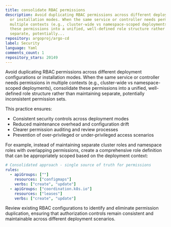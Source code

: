 ```yaml
---
title: consolidate RBAC permissions
description: Avoid duplicating RBAC permissions across different deployment configurations
  or installation modes. When the same service or controller needs permissions in
  multiple contexts (e.g., cluster-wide vs namespace-scoped deployments), consolidate
  these permissions into a unified, well-defined role structure rather than maintaining
  separate, potentially...
repository: argoproj/argo-cd
label: Security
language: Yaml
comments_count: 1
repository_stars: 20149
---
```


Avoid duplicating RBAC permissions across different deployment configurations or installation modes. When the same service or controller needs permissions in multiple contexts (e.g., cluster-wide vs namespace-scoped deployments), consolidate these permissions into a unified, well-defined role structure rather than maintaining separate, potentially inconsistent permission sets.

This practice ensures:
- Consistent security controls across deployment modes
- Reduced maintenance overhead and configuration drift
- Clearer permission auditing and review processes
- Prevention of over-privileged or under-privileged access scenarios

For example, instead of maintaining separate cluster roles and namespace roles with overlapping permissions, create a comprehensive role definition that can be appropriately scoped based on the deployment context:

```yaml
# Consolidated approach - single source of truth for permissions
rules:
  - apiGroups: [""]
    resources: ["configmaps"]
    verbs: ["create", "update"]
  - apiGroups: ["coordination.k8s.io"]  
    resources: ["leases"]
    verbs: ["create", "update"]
```

Review existing RBAC configurations to identify and eliminate permission duplication, ensuring that authorization controls remain consistent and maintainable across different deployment scenarios.
